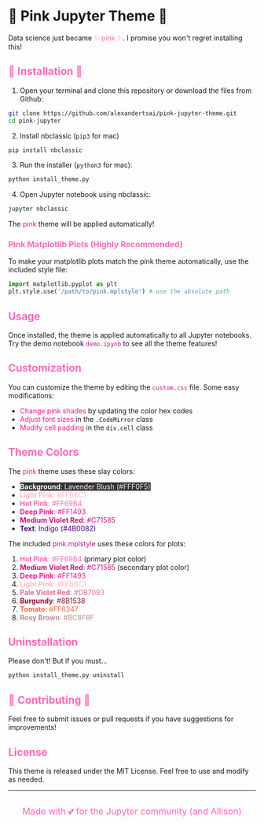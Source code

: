# 🌸 Pink Jupyter Theme 🌸

<div>
  Data science just became <span style="color: #FF69B4;"> ✨ pink ✨</span>. I promise you won't regret installing this!
</div>

## <span style="color: #FF69B4;">🎀 Installation 🎀</span>

1. Open your terminal and clone this repository or download the files from Github:
```bash
git clone https://github.com/alexandertsai/pink-jupyter-theme.git
cd pink-jupyter
```
2. Install nbclassic (`pip3` for mac)
```bash
pip install nbclassic
```

3. Run the installer (`python3` for mac):
```bash
python install_theme.py
```

4. Open Jupyter notebook using nbclassic:
```bash
jupyter nbclassic
```

The <span style="color: #FF1493;">pink</span>  theme will be applied automatically!

### <span style="color: #FF69B4;">Pink Matplotlib Plots (Highly Recommended)</span>

To make your matplotlib plots match the pink theme automatically, use the included style file:

```python
import matplotlib.pyplot as plt
plt.style.use('/path/to/pink.mplstyle') # use the absolute path
```

## <span style="color: #FF69B4;">Usage</span>

Once installed, the theme is applied automatically to all Jupyter notebooks. Try the demo notebook <span style="color: #C71585;">`demo.ipynb`</span> to see all the theme features!

## <span style="color: #FF69B4;">Customization</span>

You can customize the theme by editing the <span style="color: #C71585;">`custom.css`</span> file. Some easy modifications:

- <span style="color: #FF1493;">Change pink shades</span> by updating the color hex codes
- <span style="color: #FF1493;">Adjust font sizes</span> in the `.CodeMirror` class  
- <span style="color: #FF1493;">Modify cell padding</span> in the `div.cell` class

## <span style="color: #FF69B4;">Theme Colors</span>

The <span style="color: #FF1493;">pink</span>  theme uses these slay colors:

- <span style="color:#FFF0F5; background-color:#333;">**Background**: Lavender Blush (#FFF0F5)</span>
- <span style="color:#FFB6C1">**Light Pink**: #FFB6C1</span>
- <span style="color:#FF69B4">**Hot Pink**: #FF69B4</span>
- <span style="color:#FF1493">**Deep Pink**: #FF1493</span>
- <span style="color:#C71585">**Medium Violet Red**: #C71585</span>
- <span style="color:#4B0082">**Text**: Indigo (#4B0082)</span>

The included <span style="color: #C71585;">pink.mplstyle</span> uses these colors for plots:</span>

1. <span style="color:#FF69B4">**Hot Pink**: #FF69B4</span> (primary plot color)
2. <span style="color:#C71585">**Medium Violet Red**: #C71585</span> (secondary plot color)
3. <span style="color:#FF1493">**Deep Pink**: #FF1493</span>
4. <span style="color:#FFB6C1">**Light Pink**: #FFB6C1</span>
5. <span style="color:#DB7093">**Pale Violet Red**: #DB7093</span>
6. <span style="color:#8B1538">**Burgundy**: #8B1538</span>
7. <span style="color:#FF6347">**Tomato**: #FF6347</span>
8. <span style="color:#BC8F8F">**Rosy Brown**: #BC8F8F</span>

## <span style="color: #FF69B4;">Uninstallation</span>

Please don't! But if you must...

```bash
python install_theme.py uninstall
```

## <span style="color: #FF69B4;">💞 Contributing 💞</span>

Feel free to submit issues or pull requests if you have suggestions for improvements!

## <span style="color: #FF69B4;">License</span>

This theme is released under the MIT License. Feel free to use and modify as needed.

---
<br>
<div align="center">
  <span style="color: #FF69B4; font-size: 18px;">Made with 💕 for the Jupyter community (and Allison)</span>
</div>